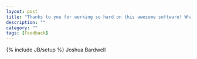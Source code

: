 ```yaml
---
layout: post
title: "Thanks to you for working so hard on this awesome software! What a joy it is to use\!"
description: ""
category: ""
tags: [Feedback]
---
```

{% include JB/setup %}
Joshua Bardwell
